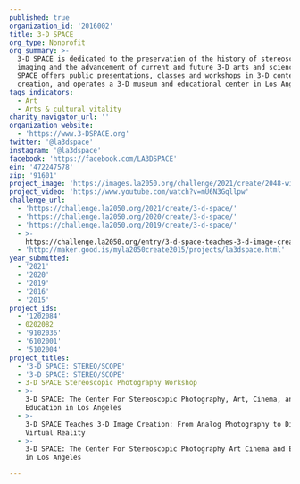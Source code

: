 ```yaml
---
published: true
organization_id: '2016002'
title: 3-D SPACE
org_type: Nonprofit
org_summary: >-
  3-D SPACE is dedicated to the preservation of the history of stereoscopic
  imaging and the advancement of current and future 3-D arts and sciences. 3-D
  SPACE offers public presentations, classes and workshops in 3-D content
  creation, and operates a 3-D museum and educational center in Los Angeles.
tags_indicators:
  - Art
  - Arts & cultural vitality
charity_navigator_url: ''
organization_website:
  - 'https://www.3-DSPACE.org'
twitter: '@la3dspace'
instagram: '@la3dspace'
facebook: 'https://facebook.com/LA3DSPACE'
ein: '472247578'
zip: '91601'
project_image: 'https://images.la2050.org/challenge/2021/create/2048-wide/3-d-space.jpg'
project_video: 'https://www.youtube.com/watch?v=mU6N3Gqllpw'
challenge_url:
  - 'https://challenge.la2050.org/2021/create/3-d-space/'
  - 'https://challenge.la2050.org/2020/create/3-d-space/'
  - 'https://challenge.la2050.org/2019/create/3-d-space/'
  - >-
    https://challenge.la2050.org/entry/3-d-space-teaches-3-d-image-creation-from-analog-photography-to-digital-virtual-reality
  - 'http://maker.good.is/myla2050create2015/projects/la3dspace.html'
year_submitted:
  - '2021'
  - '2020'
  - '2019'
  - '2016'
  - '2015'
project_ids:
  - '1202084'
  - 0202082
  - '9102036'
  - '6102001'
  - '5102004'
project_titles:
  - '3-D SPACE: STEREO/SCOPE'
  - '3-D SPACE: STEREO/SCOPE'
  - 3-D SPACE Stereoscopic Photography Workshop
  - >-
    3-D SPACE: The Center For Stereoscopic Photography, Art, Cinema, and
    Education in Los Angeles
  - >-
    3-D SPACE Teaches 3-D Image Creation: From Analog Photography to Digital
    Virtual Reality
  - >-
    3-D SPACE: The Center For Stereoscopic Photography Art Cinema and Education
    in Los Angeles

---
```


